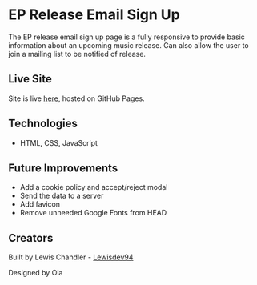 # EP Release Email Sign Up

The EP release email sign up page is a fully responsive to provide basic information about an upcoming music release. Can also allow the user to join a mailing list to be notified of release.

## Live Site

Site is live [here](https://lewisdev94.github.io/ep-release-sign-up/), hosted on GitHub Pages.

## Technologies

- HTML, CSS, JavaScript

## Future Improvements

- Add a cookie policy and accept/reject modal
- Send the data to a server
- Add favicon
- Remove unneeded Google Fonts from HEAD

## Creators

Built by Lewis Chandler - [Lewisdev94](https://github.com/Lewisdev94)

Designed by Ola

